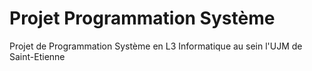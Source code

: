 # Projet Programmation Système
Projet de Programmation Système en L3 Informatique au sein l'UJM de Saint-Etienne
